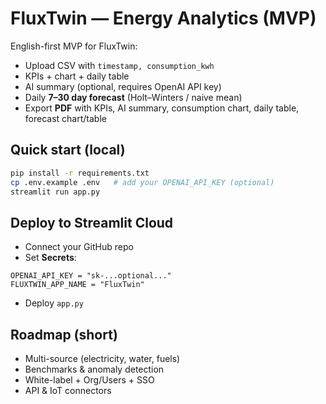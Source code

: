 # FluxTwin — Energy Analytics (MVP)

English-first MVP for FluxTwin:
- Upload CSV with `timestamp, consumption_kwh`
- KPIs + chart + daily table
- AI summary (optional, requires OpenAI API key)
- Daily **7–30 day forecast** (Holt–Winters / naive mean)
- Export **PDF** with KPIs, AI summary, consumption chart, daily table, forecast chart/table

## Quick start (local)
```bash
pip install -r requirements.txt
cp .env.example .env   # add your OPENAI_API_KEY (optional)
streamlit run app.py
```

## Deploy to Streamlit Cloud
- Connect your GitHub repo
- Set **Secrets**:
```
OPENAI_API_KEY = "sk-...optional..."
FLUXTWIN_APP_NAME = "FluxTwin"
```
- Deploy `app.py`

## Roadmap (short)
- Multi-source (electricity, water, fuels)
- Benchmarks & anomaly detection
- White-label + Org/Users + SSO
- API & IoT connectors
